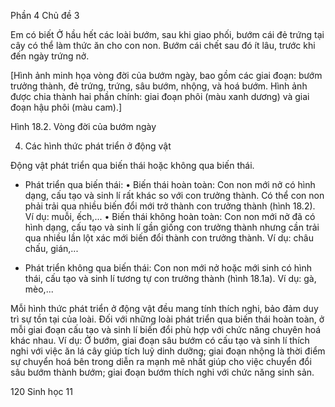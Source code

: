 Phần 4 Chủ đề 3

Em có biết
Ở hầu hết các loài bướm, sau khi giao phối, bướm cái đẻ trứng tại cây có thể làm thức ăn cho con non. Bướm cái chết sau đó ít lâu, trước khi đến ngày trứng nở.

[Hình ảnh minh họa vòng đời của bướm ngày, bao gồm các giai đoạn: bướm trưởng thành, đẻ trứng, trứng, sâu bướm, nhộng, và hoá bướm. Hình ảnh được chia thành hai phần chính: giai đoạn phôi (màu xanh dương) và giai đoạn hậu phôi (màu cam).]

Hình 18.2. Vòng đời của bướm ngày

4. Các hình thức phát triển ở động vật

Động vật phát triển qua biến thái hoặc không qua biến thái.

- Phát triển qua biến thái:
• Biến thái hoàn toàn: Con non mới nở có hình dạng, cấu tạo và sinh lí rất khác so với con trưởng thành. Có thể con non phải trải qua nhiều biến đổi mới trở thành con trưởng thành (hình 18.2). Ví dụ: muỗi, ếch,...
• Biến thái không hoàn toàn: Con non mới nở đã có hình dạng, cấu tạo và sinh lí gần giống con trưởng thành nhưng cần trải qua nhiều lần lột xác mới biến đổi thành con trưởng thành. Ví dụ: châu chấu, gián,...

- Phát triển không qua biến thái: Con non mới nở hoặc mới sinh có hình thái, cấu tạo và sinh lí tương tự con trưởng thành (hình 18.1a). Ví dụ: gà, mèo,...

Mỗi hình thức phát triển ở động vật đều mang tính thích nghi, bảo đảm duy trì sự tồn tại của loài. Đối với những loài phát triển qua biến thái hoàn toàn, ở mỗi giai đoạn cấu tạo và sinh lí biến đổi phù hợp với chức năng chuyên hoá khác nhau. Ví dụ: Ở bướm, giai đoạn sâu bướm có cấu tạo và sinh lí thích nghi với việc ăn lá cây giúp tích luỹ dinh dưỡng; giai đoạn nhộng là thời điểm sự chuyển hoá bên trong diễn ra mạnh mẽ nhất giúp cho việc chuyển đổi sâu bướm thành bướm; giai đoạn bướm thích nghi với chức năng sinh sản.

120 Sinh học 11